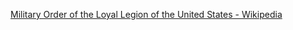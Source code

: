 ﻿[Military Order of the Loyal Legion of the United States - Wikipedia](https://en.wikipedia.org/wiki/Military_Order_of_the_Loyal_Legion_of_the_United_States)